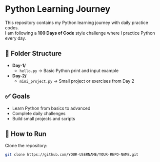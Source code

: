 # Python Learning Journey

This repository contains my Python learning journey with daily practice codes.  
I am following a **100 Days of Code** style challenge where I practice Python every day.

## 📂 Folder Structure
- **Day-1/**
  - `hello.py` → Basic Python print and input example
- **Day-2/**
  - `mini_project.py` → Small project or exercises from Day 2

## ✅ Goals
- Learn Python from basics to advanced
- Complete daily challenges
- Build small projects and scripts

## 🚀 How to Run
Clone the repository:
```bash
git clone https://github.com/YOUR-USERNAME/YOUR-REPO-NAME.git
